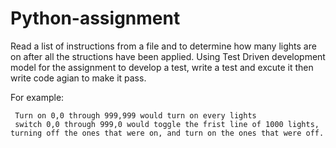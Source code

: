# Python-assignment
Read a list of instructions from a file and to determine how many lights are on after all the structions have been applied. Using Test Driven development
model for the assignment to develop a test, write a test and excute it then write code agian to make it pass.

For example:

     Turn on 0,0 through 999,999 would turn on every lights    
     switch 0,0 through 999,0 would toggle the frist line of 1000 lights, turning off the ones that were on, and turn on the ones that were off.
     
     
                                                                        
                                                                                                                                               
                                                                                        

